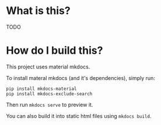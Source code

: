 # What is this?
TODO

# How do I build this?
This project uses material mkdocs.

To install materal mkdocs (and it's dependencies), simply run:

    pip install mkdocs-material
    pip install mkdocs-exclude-search
    
Then run `mkdocs serve` to preview it.

You can also build it into static html files using `mkdocs build`.